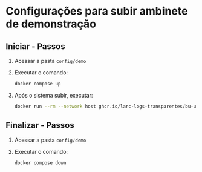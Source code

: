 # Configurações para subir ambinete de demonstração

## Iniciar - Passos

1) Acessar a pasta ``config/demo``

2) Executar o comando:

    ```bash
    docker compose up
    ```

3) Após o sistema subir, executar:

    ```bash
    docker run --rm --network host ghcr.io/larc-logs-transparentes/bu-utils:latest
    ```


## Finalizar - Passos

1) Acessar a pasta ``config/demo``

2) Executar o comando:

    ```bash
    docker compose down
    ```
